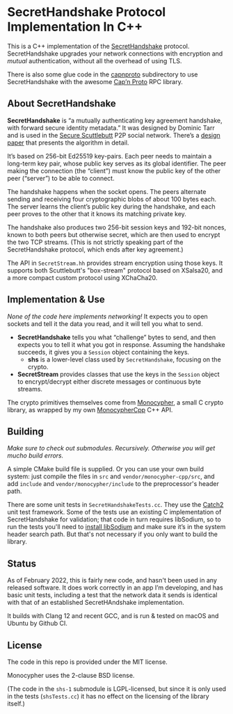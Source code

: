 #  SecretHandshake Protocol Implementation In C++

This is a C++ implementation of the [SecretHandshake](https://github.com/auditdrivencrypto/secret-handshake) protocol. SecretHandshake upgrades your network connections with encryption and _mutual_ authentication, without all the overhead of using TLS.

There is also some glue code in the [capnproto](capnproto/README.md) subdirectory to use SecretHandshake with the awesome [Cap’n Proto](https://capnproto.org/) RPC library.

## About SecretHandshake

**SecretHandshake** is “a mutually authenticating key agreement handshake, with forward secure identity metadata.” It was designed by Dominic Tarr and is used in the [Secure Scuttlebutt](https://scuttlebutt.nz) P2P social network. There’s a [design paper](http://dominictarr.github.io/secret-handshake-paper/shs.pdf) that presents the algorithm in detail.

It’s based on 256-bit Ed25519 key-pairs. Each peer needs to maintain a long-term key pair, whose public key serves as its global identifier. The peer making the connection (the “client”) must know the public key of the other peer (“server”) to be able to connect. 

The handshake happens when the socket opens. The peers alternate sending and receiving four cryptographic blobs of about 100 bytes each. The server learns the client’s public key during the handshake, and each peer proves to the other that it knows its matching private key. 

The handshake also produces two 256-bit session keys and 192-bit nonces, known to both peers but otherwise secret, which are then used to encrypt the two TCP streams. (This is not strictly speaking part of the SecretHandshake protocol, which ends after key agreement.)

The API in `SecretStream.hh` provides stream encryption using those keys. It supports both Scuttlebutt's "box-stream" protocol based on XSalsa20, and a more compact custom protocol using XChaCha20.

## Implementation & Use

*None of the code here implements networking!* It expects you to open sockets and tell it the data you read, and it will tell you what to send.

- **SecretHandshake** tells you what “challenge” bytes to send, and then expects you to tell it what you got in response. Assuming the handshake succeeds, it gives you a `Session` object containing the keys.
  - **shs** is a lower-level class used by `SecretHandshake`, focusing on the crypto.
- **SecretStream** provides classes that use the keys in the `Session` object to encrypt/decrypt either discrete messages or continuous byte streams.

The crypto primitives themselves come from [Monocypher](https://monocypher.org), a small C crypto library, as wrapped by my own [MonocypherCpp](https://github.com/snej/monocypher-cpp) C++ API.

## Building

*Make sure to check out submodules. Recursively. Otherwise you will get mucho build errors.*

A simple CMake build file is supplied. Or you can use your own build system: just compile the files in `src` and `vendor/monocypher-cpp/src`, and add `include` and `vendor/monocypher/include` to the preprocessor's header path.

There are some unit tests in `SecretHandshakeTests.cc`. They use the [Catch2](https://github.com/catchorg/Catch2) unit test framework. Some of the tests use an existing C implementation of SecretHandshake for validation; that code in turn requires libSodium, so to run the tests you'll need to [install libSodium](https://libsodium.gitbook.io/doc/installation) and make sure it’s in the system header search path. But that's not necessary if you only want to build the library.

## Status

As of February 2022, this is fairly new code, and hasn't been used in any released software. It does work correctly in an app I’m developing, and has basic unit tests, including a test that the network data it sends is identical with that of an established SecretHAndshake implementation.

It builds with Clang 12 and recent GCC, and is run & tested on macOS and Ubuntu by Github CI.

## License

The code in this repo is provided under the MIT license.

Monocypher uses the 2-clause BSD license.

(The code in the `shs-1` submodule is LGPL-licensed, but since it is only used in the tests (`shsTests.cc`) it has no effect on the licensing of the library itself.)
